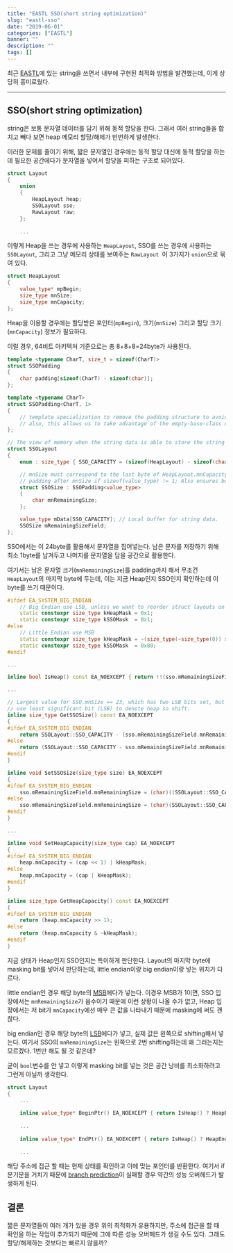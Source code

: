 ```yaml
---
title: "EASTL SSO(short string optimization)"
slug: "eastl-sso"
date: "2019-06-01"
categories: ["EASTL"]
banner: ""
description: ""
tags: []
---
```


최근 [EASTL](https://github.com/electronicarts/EASTL)에 있는 string을 쓰면서 내부에 구현된 최적화 방법을 발견했는데, 이게 상당히 흥미로웠다.

-----

## SSO(short string optimization)

string은 보통 문자열 데이터를 담기 위해 동적 할당을 한다. 그래서 여러 string들을 합치고 빼다 보면 heap 메모리 할당/해제가 빈번하게 발생한다.

이러한 문제를 줄이기 위해, 짧은 문자열인 경우에는 동적 할당 대신에 동적 할당을 하는데 필요한 공간에다가 문자열을 넣어서 할당을 피하는 구조로 되어있다.

```cpp
struct Layout
{
    union
    {
        HeapLayout heap;
        SSOLayout sso;
        RawLayout raw;
    };
    
    ...
```

이렇게 Heap을 쓰는 경우에 사용하는 `HeapLayout`, SSO를 쓰는 경우에 사용하는 `SSOLayout`, 그리고 그냥 메모리 상태를 보여주는 `RawLayout `이 3가지가 `union`으로 묶여 있다.

```cpp
struct HeapLayout
{
    value_type* mpBegin;
    size_type mnSize;
    size_type mnCapacity;
};
```

Heap을 이용할 경우에는 할당받은 포인터(`mpBegin`), 크기(`mnSize`) 그리고 할당 크기(`mnCapacity`) 정보가 필요하다.

이럴 경우, 64비트 아키텍처 기준으로는 총 8+8+8=24byte가 사용된다.

```cpp
template <typename CharT, size_t = sizeof(CharT)>
struct SSOPadding
{
    char padding[sizeof(CharT) - sizeof(char)];
};

template <typename CharT>
struct SSOPadding<CharT, 1>
{
    // template specialization to remove the padding structure to avoid warnings on zero length arrays
    // also, this allows us to take advantage of the empty-base-class optimization.
};

// The view of memory when the string data is able to store the string data locally (without a heap allocation).
struct SSOLayout
{
    enum : size_type { SSO_CAPACITY = (sizeof(HeapLayout) - sizeof(char)) / sizeof(value_type) };

    // mnSize must correspond to the last byte of HeapLayout.mnCapacity, so we don't want the compiler to insert
    // padding after mnSize if sizeof(value_type) != 1; Also ensures both layouts are the same size.
    struct SSOSize : SSOPadding<value_type>
    {
        char mnRemainingSize;
    };

    value_type mData[SSO_CAPACITY]; // Local buffer for string data.
    SSOSize mRemainingSizeField;
};
```

SSO에서는 이 24byte를 활용해서 문자열을 집어넣는다. 남은 문자를 저장하기 위해 최소 1byte를 남겨두고 나머지를 문자열을 담을 공간으로 활용한다.

여기서는 남은 문자열 크기(`mnRemainingSize`)를 padding까지 해서 무조건 `HeapLayout`의 마지막 byte에 두는데, 이는 지금 Heap인지 SSO인지 확인하는데 이 byte를 쓰기 때문이다.

```cpp
#ifdef EA_SYSTEM_BIG_ENDIAN
    // Big Endian use LSB, unless we want to reorder struct layouts on endianness, Bit is set when we are in Heap
    static constexpr size_type kHeapMask = 0x1;
    static constexpr size_type kSSOMask  = 0x1;
#else
    // Little Endian use MSB
    static constexpr size_type kHeapMask = ~(size_type(~size_type(0)) >> 1);
    static constexpr size_type kSSOMask  = 0x80;
#endif

...

inline bool IsHeap() const EA_NOEXCEPT { return !!(sso.mRemainingSizeField.mnRemainingSize & kSSOMask); }

...

// Largest value for SSO.mnSize == 23, which has two LSB bits set, but on big-endian (BE)
// use least significant bit (LSB) to denote heap so shift.
inline size_type GetSSOSize() const EA_NOEXCEPT
{
#ifdef EA_SYSTEM_BIG_ENDIAN
    return SSOLayout::SSO_CAPACITY - (sso.mRemainingSizeField.mnRemainingSize >> 2);
#else
    return (SSOLayout::SSO_CAPACITY - sso.mRemainingSizeField.mnRemainingSize);
#endif
}

inline void SetSSOSize(size_type size) EA_NOEXCEPT
{
#ifdef EA_SYSTEM_BIG_ENDIAN
    sso.mRemainingSizeField.mnRemainingSize = (char)((SSOLayout::SSO_CAPACITY - size) << 2);
#else
    sso.mRemainingSizeField.mnRemainingSize = (char)(SSOLayout::SSO_CAPACITY - size);
#endif
}

...

inline void SetHeapCapacity(size_type cap) EA_NOEXCEPT
{
#ifdef EA_SYSTEM_BIG_ENDIAN
    heap.mnCapacity = (cap << 1) | kHeapMask;
#else
    heap.mnCapacity = (cap | kHeapMask);
#endif
}

inline size_type GetHeapCapacity() const EA_NOEXCEPT
{
#ifdef EA_SYSTEM_BIG_ENDIAN
    return (heap.mnCapacity >> 1);
#else
    return (heap.mnCapacity & ~kHeapMask);
#endif
}
```

지금 상태가 Heap인지 SSO인지는 특이하게 판단한다. Layout의 마지막 byte에 masking bit를 넣어서 판단하는데,  little endian이랑 big endian이랑 넣는 위치가 다르다. 

little endian인 경우 해당 byte의 [MSB](https://ko.wikipedia.org/wiki/최상위_비트)에다가 넣는다. 이경우 MSB가 1이면, SSO 입장에서는 `mnRemainingSize`가 음수이기 때문에 이런 상황이 나올 수가 없고, Heap 입장에서는 저 bit가 `mnCapacity`에선 매우 큰 값을 나타내기 때문에 masking에 써도 괜찮다.

big endian인 경우 해당 byte의 [LSB](https://ko.wikipedia.org/wiki/최하위_비트)에다가 넣고, 실제 값은 왼쪽으로 shifting해서 넣는다. 여기서 SSO의 `mnRemainingSize`는 왼쪽으로 2번 shifting하는데 왜 그러는지는 모르겠다. 1번만 해도 될 것 같은데?

굳이 `bool`변수를 안 넣고 이렇게 masking bit를 넣는 것은 공간 낭비를 최소화하려고 그런게 아닐까 생각한다.

```cpp
struct Layout
{
    ...
        
    inline value_type* BeginPtr() EA_NOEXCEPT { return IsHeap() ? HeapBeginPtr() : SSOBeginPtr(); }
    
    ...
        
    inline value_type* EndPtr() EA_NOEXCEPT { return IsHeap() ? HeapEndPtr() : SSOEndPtr(); }
    
    ...
```

해당 주소에 접근 할 때는 현재 상태를 확인하고 이에 맞는 포인터를 반환한다. 여기서 if 분기문을 거치기 때문에 [branch prediction](https://ko.wikipedia.org/wiki/분기_예측)이 실패할 경우 약간의 성능 오버헤드가 발생하게 된다.

## 결론

짧은 문자열들이 여러 개가 있을 경우 위의 최적화가 유용하지만, 주소에 접근을 할 때 확인을 하는 작업이 추가되기 때문에 그에 따른 성능 오버헤드가 생길 수도 있다. 그래도 할당/해제하는 것보다는 빠르지 않을까?
